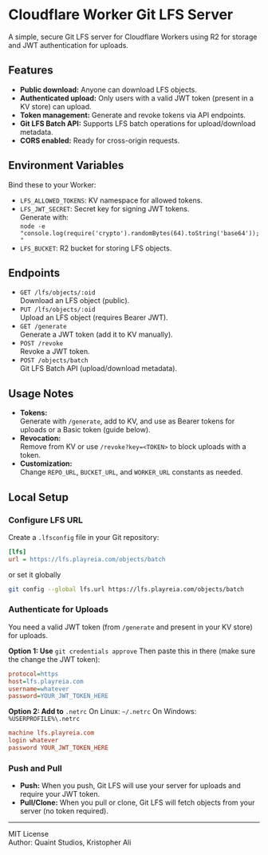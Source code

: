 # Cloudflare Worker Git LFS Server

A simple, secure Git LFS server for Cloudflare Workers using R2 for storage and JWT authentication for uploads.

## Features

- **Public download:** Anyone can download LFS objects.
- **Authenticated upload:** Only users with a valid JWT token (present in a KV store) can upload.
- **Token management:** Generate and revoke tokens via API endpoints.
- **Git LFS Batch API:** Supports LFS batch operations for upload/download metadata.
- **CORS enabled:** Ready for cross-origin requests.

## Environment Variables

Bind these to your Worker:

- `LFS_ALLOWED_TOKENS`: KV namespace for allowed tokens.
- `LFS_JWT_SECRET`: Secret key for signing JWT tokens.  
  Generate with:  
  `node -e "console.log(require('crypto').randomBytes(64).toString('base64'));"`  
- `LFS_BUCKET`: R2 bucket for storing LFS objects.

## Endpoints

- `GET /lfs/objects/:oid`  
  Download an LFS object (public).
- `PUT /lfs/objects/:oid`  
  Upload an LFS object (requires Bearer JWT).
- `GET /generate`  
  Generate a JWT token (add it to KV manually).
- `POST /revoke`  
  Revoke a JWT token.
- `POST /objects/batch`  
  Git LFS Batch API (upload/download metadata).

## Usage Notes

- **Tokens:**  
  Generate with `/generate`, add to KV, and use as Bearer tokens for uploads or a Basic token (guide below).
- **Revocation:**  
  Remove from KV or use `/revoke?key=<TOKEN>` to block uploads with a token.
- **Customization:**  
  Change `REPO_URL`, `BUCKET_URL`, and `WORKER_URL` constants as needed.

## Local Setup

### Configure LFS URL

Create a `.lfsconfig` file in your Git repository:

```ini
[lfs]
url = https://lfs.playreia.com/objects/batch
```
or set it globally
```sh
git config --global lfs.url https://lfs.playreia.com/objects/batch
```

### Authenticate for Uploads

You need a valid JWT token (from `/generate` and present in your KV store) for uploads.

**Option 1: Use** `git credentials approve`
Then paste this in there (make sure the change the JWT token):
```ini
protocol=https
host=lfs.playreia.com
username=whatever
password=YOUR_JWT_TOKEN_HERE
```

**Option 2: Add to** `.netrc`
On Linux: `~/.netrc`
On Windows: `%USERPROFILE%\.netrc`
```ini
machine lfs.playreia.com
login whatever
password YOUR_JWT_TOKEN_HERE
```

### Push and Pull
- **Push:** When you push, Git LFS will use your server for uploads and require your JWT token.
- **Pull/Clone:** When you pull or clone, Git LFS will fetch objects from your server (no token required).
---

MIT License  
Author: Quaint Studios, Kristopher Ali
